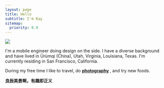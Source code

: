 ```yaml
---
layout: page
title: Hello
subtitle: I'm Kay
sitemap:
  priority: 0.9
---
```


<img src="{{ '/assets/img/frog.png' | prepend: site.baseurl }}" id="about-img">

<div id="describe-text">
	<p>I'm a mobile engineer doing design on the side. I have a diverse background and have lived in Ürümqi (China), Utah, Virginia, Louisiana, Texas. I'm currently residing in San Francisco, California.</p>
	<p>During my free time I like to travel, do <strong> <a href="https://www.instagram.com/xkay1214/" target="_blank"> photography</a> </strong>, and try new foods.
 </p>
 <strong> 良辰美景啊，有趣即正义 </strong>

</div>

